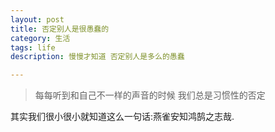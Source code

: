 ```yaml
---
layout: post
title: 否定别人是很愚蠢的
category: 生活
tags: life
description: 慢慢才知道 否定别人是多么的愚蠢

---
```


>每每听到和自己不一样的声音的时候 我们总是习惯性的否定

其实我们很小很小就知道这么一句话:燕雀安知鸿鹄之志哉.






